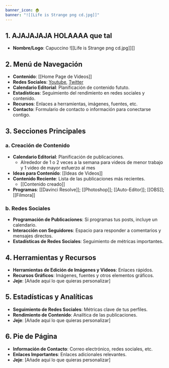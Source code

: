 ```yaml
---
banner_icon: 🏠
banner: "![[Life is Strange png cd.jpg]]"
---
```

## 1. AJAJAJAJA HOLAAAA que tal
- **Nombre/Logo**: Capuccino
![[Life is Strange png cd.jpg]][]

## 2. Menú de Navegación

- **Contenido**: [[Home Page de Videos]]
- **Redes Sociales**: [Youtube](https://www.youtube.com/channel/UC6u4HsXy_mKJ0tRIuPyfWmA), [Twitter]()
- **Calendario Editorial**: Planificación de contenido fututo.
- **Estadísticas**: Seguimiento del rendimiento en redes sociales y contenido.
- **Recursos**: Enlaces a herramientas, imágenes, fuentes, etc.
- **Contacto**: Formulario de contacto o información para conectarse contigo.

## 3. Secciones Principales

### a. Creación de Contenido

- **Calendario Editorial**: Planificación de publicaciones.
	- Alrededor de 1 o 2 veces a la semana para videos de menor trabajo y 1 video de mayor esfuerzo al mes
- **Ideas para Contenido**: [[Ideas de Videos]]
- **Contenido Reciente**: Lista de las publicaciones más recientes.
	- [[Contenido creado]]
- **Programas**: [[Davinci Resolve]]; [[Photoshop]]; [[Auto-Editor]]; [[OBS]]; [[Filmora]]

### b. Redes Sociales

- **Programación de Publicaciones**: Si programas tus posts, incluye un calendario.
- **Interacción con Seguidores**: Espacio para responder a comentarios y mensajes directos.
- **Estadísticas de Redes Sociales**: Seguimiento de métricas importantes.

## 4. Herramientas y Recursos

- **Herramientas de Edición de Imágenes y Videos**: Enlaces rápidos.
- **Recursos Gráficos**: Imágenes, fuentes y otros elementos gráficos.
- **Jeje**: [Añade aquí lo que quieras personalizar]

## 5. Estadísticas y Analíticas

- **Seguimiento de Redes Sociales**: Métricas clave de tus perfiles.
- **Rendimiento de Contenido**: Analítica de las publicaciones.
- **Jeje**: [Añade aquí lo que quieras personalizar]

## 6. Pie de Página

- **Información de Contacto**: Correo electrónico, redes sociales, etc.
- **Enlaces Importantes**: Enlaces adicionales relevantes.
- **Jeje**: [Añade aquí lo que quieras personalizar]